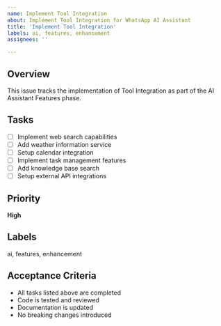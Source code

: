 ```yaml
---
name: Implement Tool Integration
about: Implement Tool Integration for WhatsApp AI Assistant
title: 'Implement Tool Integration'
labels: ai, features, enhancement
assignees: ''

---
```


## Overview
This issue tracks the implementation of Tool Integration as part of the AI Assistant Features phase.

## Tasks
- [ ] Implement web search capabilities
- [ ] Add weather information service
- [ ] Setup calendar integration
- [ ] Implement task management features
- [ ] Add knowledge base search
- [ ] Setup external API integrations

## Priority
**High**

## Labels
ai, features, enhancement

## Acceptance Criteria
- All tasks listed above are completed
- Code is tested and reviewed
- Documentation is updated
- No breaking changes introduced

